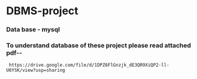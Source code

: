 # DBMS-project

### Data base - mysql

### To understand database of these project please read attached pdf--
     https://drive.google.com/file/d/1DPZ6FlGnzjk_dE3QR9XiQP2-ll-U6YSK/view?usp=sharing
